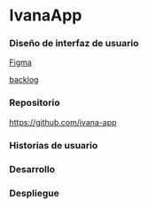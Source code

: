 # IvanaApp

### Diseño de interfaz de usuario

[Figma](https://www.figma.com/design/yz4XWi9P9lYsiLFCSw9PnT/Ivana-App?node-id=0-1&t=g9YORB0vbIl1fqNH-1)

[backlog](backlog)

### Repositorio

https://github.com/ivana-app

### Historias de usuario

### Desarrollo

### Despliegue
